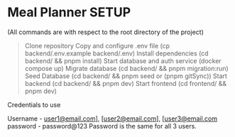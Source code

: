 # Meal Planner SETUP
(All commands are with respect to the root directory of the project)

> Clone repository
> Copy and configure .env file (cp backend/.env.example backend/.env)
> Install dependencies (cd backend/ && pnpm install)
> Start database and auth service (docker compose up)
> Migrate database (cd backend/ && pnpm migration:run)
> Seed Database (cd backend/ && pnpm seed or (pnpm gitSync))
> Start backend (cd backend/ && pnpm dev)
> Start frontend (cd frontend/ && pnpm dev)


Credentials to use 

Username - user1@email.com], [user2@email.com], [user3@email.com
password - password@123
Password is the same for all 3 users.


